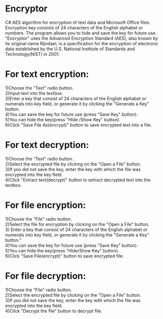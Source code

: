 # Encryptor
C# AES algorithm for encryption of text data and Microsoft Office files. Encryption key consists of 24 characters of the English alphabet or numbers. The program allows you to hide and save the key for future use.
"Encryptor" uses the Advanced Encryption Standard (AES), also known by its original name Rijndael,
is a specification for the encryption of electronic data established by the U.S.
National Institute of Standards and Technology(NIST) in 2001.

# For text encryption:
1)Choose the "Text" radio button.  
2)Input text into the textbox.  
3)Enter a key that consist of 24 characters of the English alphabet or numerals into key field,
or generate it by clicking the "Generate a Key" button.  
4)You can save the key for future use (press "Save Key" button).  
5)You can hide the key(press "Hide /Show Key" button).  
6)Click "Save File As(encrypt)" button to save encrypted text into a file.

# For text decryption:
1)Choose the "Text" radio button.  
2)Select the encrypted file by clicking on the "Open a File" button.  
3)If you did not save the key, enter the key with which the file was encrypted into the key field.  
4)Click "Extract text(decrypt)" button to extract decrypted text into the textbox.  

# For file encryption:
1)Choose the "File" radio button.  
2)Select the file for encryption by clicking on the "Open a File" button.  
3) Enter a key that consist of 24 characters of the English alphabet or numerals into key field,
 or generate it by clicking the \"Generate a Key\" button."  
4)You can save the key for future use (press "Save Key" button).  
5)You can hide the key(press "Hide/Show Key" button).  
6)Click "Save File(encrypt)" button to save encrypted file.  

# For file decryption:
1)Choose the "File" radio button.  
2)Select the encrypted file by clicking on the "Open a File" button.  
3)If you did not save the key, enter the key with which the file was encrypted into the key field.  
4)Click "Decrypt the file" button to decrypt file.
